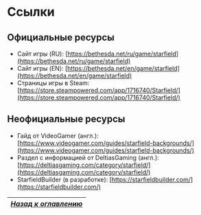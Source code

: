 # Ссылки

## Официальные ресурсы
+ Сайт игры (RU): [https://bethesda.net/ru/game/starfield](https://bethesda.net/ru/game/starfield)
+ Сайт игры (EN): [https://bethesda.net/en/game/starfield](https://bethesda.net/en/game/starfield)
+ Страницы игры в Steam: [https://store.steampowered.com/app/1716740/Starfield/](https://store.steampowered.com/app/1716740/Starfield/)

## Неофициальные ресурсы
+ Гайд от VideoGamer (англ.): [https://www.videogamer.com/guides/starfield-backgrounds/](https://www.videogamer.com/guides/starfield-backgrounds/)
+ Раздел с информацией от DeltiasGaming (англ.): [https://deltiasgaming.com/category/starfield/](https://deltiasgaming.com/category/starfield/)
+ StarfieldBuilder (в разработке): [https://starfieldbuilder.com/](https://starfieldbuilder.com/)

|[*Назад к оглавлению*](https://github.com/Meridiano/Starfield-Head)|
|:---:|